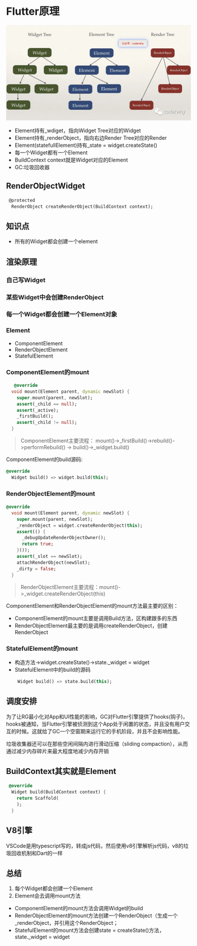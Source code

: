 # Flutter原理
![](./Static/images/widget-element-render.webp)
- Element持有_wdiget，指向Widget Tree对应的Widget
- Element持有_renderObject，指向右边Render Tree对应的Render
- Element(statefullElement)持有_state = widget.createState()
- 每一个Widget都有一个Element
- BuildContext context就是Widget对应的Element
- GC:垃圾回收器


## RenderObjectWidget
```dart
 @protected
  RenderObject createRenderObject(BuildContext context);
```

## 知识点
- 所有的Widget都会创建一个element

## 渲染原理
### 自己写Widget  
### 某些Widget中会创建RenderObject  
### 每一个Widget都会创建一个Element对象  
### Element
- ComponentElement
- RenderObjectElement
- StatefulElement
### ComponentElement的mount
```dart
   @override
  void mount(Element parent, dynamic newSlot) {
    super.mount(parent, newSlot);
    assert(_child == null);
    assert(_active);
    _firstBuild();
    assert(_child != null);
  }
```
>  ComponentElement主要流程： mount()->_firstBuild()->rebuild()->performRebuild() -> build()->_widget.build() 

ComponentElement的build源码:
```dart
@override
  Widget build() => widget.build(this);
```

### RenderObjectElement的mount
```dart
@override
  void mount(Element parent, dynamic newSlot) {
    super.mount(parent, newSlot);
    _renderObject = widget.createRenderObject(this);
    assert(() {
      _debugUpdateRenderObjectOwner();
      return true;
    }());
    assert(_slot == newSlot);
    attachRenderObject(newSlot);
    _dirty = false;
  }
```
 
> RenderObjectElement主要流程：mount()->_widget.createRenderObject(this)

ComponentElement和RenderObjectElement的mount方法最主要的区别：
- ComponentElement的mount主要是调用Build方法，区构建跟多的东西
- RenderObjectElement最主要的是调用createRenderObject，创建RenderObject
###  StatefulElement的mount
- 构造方法->widget.createState()->state._widget = widget
- StatefulElement中的build的源码
  ```dart
   Widget build() => state.build(this);
  ```

## 调度安排
为了让RG最小化对App和UI性能的影响，GC对Flutter引擎提供了hooks(钩子)，hooks被通知，当Flutter引擎被侦测到这个App处于闲置的状态，并且没有用户交互的时候。这就给了GC一个空窗期来运行它的手机阶段，并且不会影响性能。

垃圾收集器还可以在那些空闲间隔内进行滑动压缩（sliding compaction），从而通过减少内存碎片来最大程度地减少内存开销

## BuildContext其实就是Element
```dart
 @override
  Widget build(BuildContext context) {
    return Scaffold(
    );
  }
```

## V8引擎
VSCode是用typescript写的，转成js代码，然后使用v8引擎解析js代码，v8的垃圾回收机制和Dart的一样

## 总结
1. 每个Widget都会创建一个Element
1. Element会去调用mount方法
- ComponentElement的mount方法会调用Widget的build
- RenderObjectElement的mount方法创建一个RenderObject（生成一个_renderObject，并引用这个RenderObject；
- StatefulElement的mount方法会创建state = createState()方法，state._widget = widget
